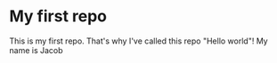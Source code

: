 # My first repo

This is my first repo. That's why I've called this repo "Hello world"!
My name is Jacob

